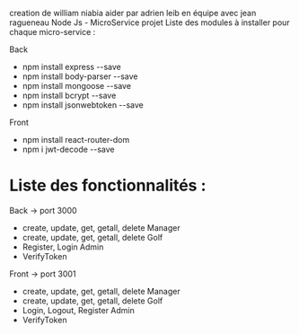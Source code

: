 ﻿creation de william niabia aider par adrien leib en équipe avec jean ragueneau
Node Js - MicroService projet
Liste des modules à installer pour chaque micro-service :

Back
- npm install express --save
- npm install body-parser --save
- npm install mongoose --save
- npm install bcrypt --save
- npm install jsonwebtoken --save

Front
- npm install react-router-dom
- npm i jwt-decode --save



# Liste des fonctionnalités :

Back -> port 3000
- create, update, get, getall, delete Manager
- create, update, get, getall, delete Golf
- Register, Login Admin
- VerifyToken

Front -> port 3001
- create, update, get, getall, delete Manager
- create, update, get, getall, delete Golf
- Login, Logout, Register Admin
- VerifyToken